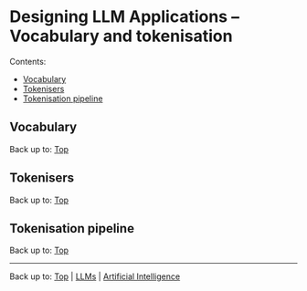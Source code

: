 # Designing LLM Applications – Vocabulary and tokenisation

Contents:
- [Vocabulary](#vocabulary)
- [Tokenisers](#tokenisers)
- [Tokenisation pipeline](#tokenisation-pipeline)

## Vocabulary

Back up to: [Top](#)

## Tokenisers

Back up to: [Top](#)

## Tokenisation pipeline

Back up to: [Top](#)

----

Back up to: [Top](index.md) | [LLMs](../index.md) | [Artificial Intelligence](../../index.md)
